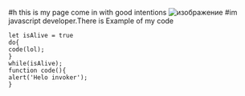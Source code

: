 #h this is my page come in with good intentions
![изображение](https://user-images.githubusercontent.com/122685114/212479526-990f3153-d836-4964-ae6f-059769b1d800.png)
#im javascript developer.There is Example of my code
``` 
let isAlive = true
do{
code(lol);
}
while(isAlive);
function code(){
alert('Helo invoker');
}
```
